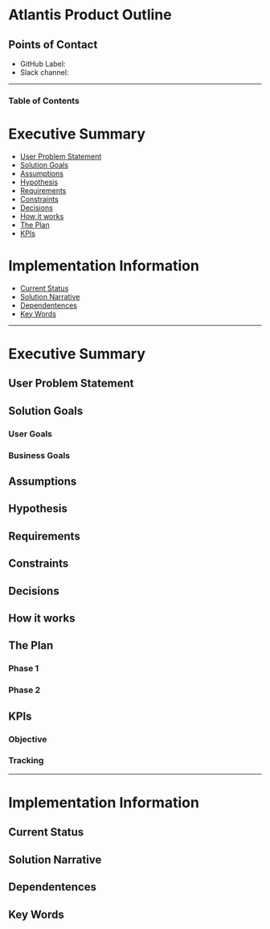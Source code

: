 # Atlantis Product Outline

## Points of Contact
- GitHub Label: 
- Slack channel: 

 
---

### Table of Contents

# Executive Summary 
- [User Problem Statement](#user-problem-statement)
- [Solution Goals](#solution-goals)
- [Assumptions](#assumptions)
- [Hypothesis](#hypothesis)
- [Requirements](#requirements)
- [Constraints](#constraints)
- [Decisions](#decisions)
- [How it works](#how-it-works)
- [The Plan](#the-plan)
- [KPIs](#kpis)

# Implementation Information
- [Current Status](#current-status)
- [Solution Narrative](#solution-narrative)
- [Dependentences](#dependentences)
- [Key Words](#key-words)


---
# Executive Summary

## User Problem Statement


## Solution Goals

### User Goals

### Business Goals

## Assumptions

  
## Hypothesis


## Requirements  


## Constraints

## Decisions


## How it works



## The Plan

### Phase 1 

### Phase 2 


## KPIs
### Objective

### Tracking
---

# Implementation Information

## Current Status

## Solution Narrative


## Dependentences


## Key Words


